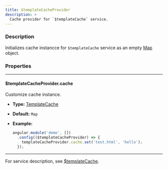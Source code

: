 ```yaml
---
title: $templateCacheProvider
description: >
  Cache provider for `$templateCache` service.
---
```


### Description

Initializes cache instancce for `$templateCache` service as an empty [Map](https://developer.mozilla.org/en-US/docs/Web/JavaScript/Reference/Global_Objects/Map) object.

### Properties

------

#### $templateCacheProvider.cache

Customize cache instance.

- **Type:** [TemplateCache](../../../typedoc/type/TemplateCache.html)  
- **Default:** `Map`

- **Example:**

    ```js
    angular.module('demo', [])
      .config(($templateCacheProvider) => {
        templateCacheProvider.cache.set('test.html', 'hello');
      });
    ```

------

For service description, see [$templateCache](../../../docs/service/templateCache).